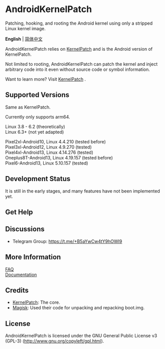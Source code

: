 # AndroidKernelPatch

Patching, hooking, and rooting the Android kernel using only a stripped Linux kernel image.

**English** | [简体中文](README_zh-CN.md)

AndroidKernelPatch relies on [KernelPatch](https://github.com/bmax121/KernelPatch/)  and is the Android version of KernelPatch.

Not limited to rooting, AndroidKernelPatch can patch the kernel and inject arbitrary code into it even without source code or symbol information.

Want to learn more? Visit [KernelPatch](https://github.com/bmax121/KernelPatch/) .

## Supported Versions

Same as KernelPatch.

Currently only supports arm64.

Linux 3.8 - 6.2 (theoretically)  
Linux 6.3+ (not yet adapted)  

Pixel2xl-Android10, Linux 4.4.210 (tested before)  
Pixel3xl-Android12, Linux 4.9.270 (tested)  
Pixel4xl-Android13, Linux 4.14.276 (tested)  
Oneplus8T-Android13, Linux 4.19.157 (tested before)  
Pixel6-Android13, Linux 5.10.157 (tested)  

## Development Status

It is still in the early stages, and many features have not been implemented yet.

## Get Help

## Discussions

- Telegram Group: https://t.me/+B5aYwCw4tY9hOWI9

## More Information

[FAQ](./doc/en/faq.md)  
[Documentation](./doc/en/)  

## Credits

- [KernelPatch](https://github.com/bmax121/KernelPatch/): The core.  
- [Magisk](https://github.com/topjohnwu/Magisk): Used their code for unpacking and repacking boot.img.

## License

AndroidKernelPatch is licensed under the GNU General Public License v3 (GPL-3) (http://www.gnu.org/copyleft/gpl.html).
